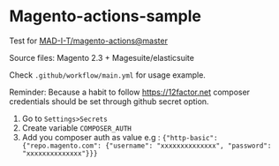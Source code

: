 # Magento-actions-sample

Test for [MAD-I-T/magento-actions@master](https://github.com/MAD-I-T/magento-actions)

Source files: Magento 2.3 + Magesuite/elasticsuite

Check `.github/workflow/main.yml` for usage example.

Reminder: 
Because a habit to follow https://12factor.net composer credentials should be set through github secret option.

1. Go to `Settings>Secrets`
2. Create variable `COMPOSER_AUTH`
3. Add you composer auth as value e.g :
   `{"http-basic":{"repo.magento.com": {"username": "xxxxxxxxxxxxxx", "password": "xxxxxxxxxxxxxx"}}}`